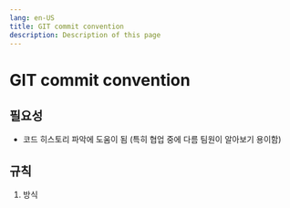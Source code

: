 ```yaml
---
lang: en-US
title: GIT commit convention
description: Description of this page
---
```


# GIT commit convention

## 필요성
- 코드 히스토리 파악에 도움이 됨 (특히 협업 중에 다름 팀원이 알아보기 용이함)

## 규칙
1. 방식
```

```